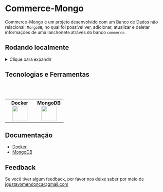 
# Commerce-Mongo

Commerce-Mongo é um projeto desenvolvido com um Banco de Dados não relacional: `MongoDB`, no qual foi possível ver, adicionar, atualizar e deletar informações de uma lanchonete atráves do banco `commerce`.


## Rodando localmente

<details>
  <summary>Clique para expandir</summary>
  <br>

Clone o projeto

```bash
  git clone git@github.com:Joaogustavo789/Commerce-Mongo.git
```

Entre no diretório do projeto

```bash
  cd Commerce-Mongo
```

Instale as dependências

```bash
  npm install
```
</details>



## Tecnologias e Ferramentas
<br>
<br>
<table width="320px" align="center">
  <tbody>
    <tr valign="top">
      <td width="80px" align="center">
        <span><strong>Docker</strong></span>
        <img height="50" src="https://cdn.jsdelivr.net/gh/devicons/devicon/icons/docker/docker-plain-wordmark.svg" />
      </td>
      <td width="80px" align="center">
          <span><strong>MongoDB</strong></span><br>
          <img height="50" src="https://cdn.jsdelivr.net/gh/devicons/devicon/icons/mongodb/mongodb-original.svg" />
        </td>
    </tr>
  </tbody>
</table>




## Documentação

- [Docker](https://docs.docker.com/)
- [MongoDB](https://www.mongodb.com/docs/)


## Feedback

Se você tiver algum feedback, por favor nos deixe saber por meio de jgustavomendonca@gmail.com

